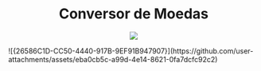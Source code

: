 
<h1 align="center"> Conversor de Moedas </h1>

<p align="center">
<img loading="lazy" src="http://img.shields.io/static/v1?label=STATUS&message=EM%20DESENVOLVIMENTO&color=GREEN&style=for-the-badge"/>
</p>
![{26586C1D-CC50-4440-917B-9EF91B947907}](https://github.com/user-attachments/assets/eba0cb5c-a99d-4e14-8621-0fa7dcfc92c2)
